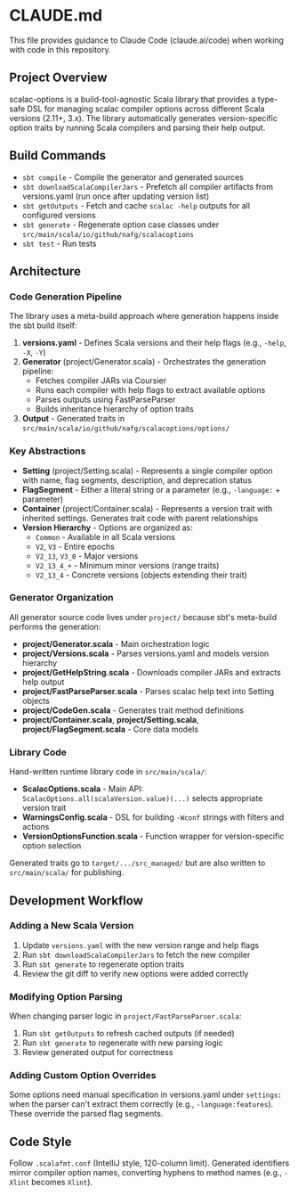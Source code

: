 # CLAUDE.md

This file provides guidance to Claude Code (claude.ai/code) when working with code in this repository.

## Project Overview

scalac-options is a build-tool-agnostic Scala library that provides a type-safe DSL for managing scalac compiler options across different Scala versions (2.11+, 3.x). The library automatically generates version-specific option traits by running Scala compilers and parsing their help output.

## Build Commands

- `sbt compile` - Compile the generator and generated sources
- `sbt downloadScalaCompilerJars` - Prefetch all compiler artifacts from versions.yaml (run once after updating version list)
- `sbt getOutputs` - Fetch and cache `scalac -help` outputs for all configured versions
- `sbt generate` - Regenerate option case classes under `src/main/scala/io/github/nafg/scalacoptions`
- `sbt test` - Run tests

## Architecture

### Code Generation Pipeline

The library uses a meta-build approach where generation happens inside the sbt build itself:

1. **versions.yaml** - Defines Scala versions and their help flags (e.g., `-help`, `-X`, `-Y`)
2. **Generator** (project/Generator.scala) - Orchestrates the generation pipeline:
   - Fetches compiler JARs via Coursier
   - Runs each compiler with help flags to extract available options
   - Parses outputs using FastParseParser
   - Builds inheritance hierarchy of option traits
3. **Output** - Generated traits in `src/main/scala/io/github/nafg/scalacoptions/options/`

### Key Abstractions

- **Setting** (project/Setting.scala) - Represents a single compiler option with name, flag segments, description, and deprecation status
- **FlagSegment** - Either a literal string or a parameter (e.g., `-language:` + parameter)
- **Container** (project/Container.scala) - Represents a version trait with inherited settings. Generates trait code with parent relationships
- **Version Hierarchy** - Options are organized as:
  - `Common` - Available in all Scala versions
  - `V2`, `V3` - Entire epochs
  - `V2_13`, `V3_0` - Major versions
  - `V2_13_4_+` - Minimum minor versions (range traits)
  - `V2_13_4` - Concrete versions (objects extending their trait)

### Generator Organization

All generator source code lives under `project/` because sbt's meta-build performs the generation:

- **project/Generator.scala** - Main orchestration logic
- **project/Versions.scala** - Parses versions.yaml and models version hierarchy
- **project/GetHelpString.scala** - Downloads compiler JARs and extracts help output
- **project/FastParseParser.scala** - Parses scalac help text into Setting objects
- **project/CodeGen.scala** - Generates trait method definitions
- **project/Container.scala**, **project/Setting.scala**, **project/FlagSegment.scala** - Core data models

### Library Code

Hand-written runtime library code in `src/main/scala/`:

- **ScalacOptions.scala** - Main API: `ScalacOptions.all(scalaVersion.value)(...)` selects appropriate version trait
- **WarningsConfig.scala** - DSL for building `-Wconf` strings with filters and actions
- **VersionOptionsFunction.scala** - Function wrapper for version-specific option selection

Generated traits go to `target/.../src_managed/` but are also written to `src/main/scala/` for publishing.

## Development Workflow

### Adding a New Scala Version

1. Update `versions.yaml` with the new version range and help flags
2. Run `sbt downloadScalaCompilerJars` to fetch the new compiler
3. Run `sbt generate` to regenerate option traits
4. Review the git diff to verify new options were added correctly

### Modifying Option Parsing

When changing parser logic in `project/FastParseParser.scala`:
1. Run `sbt getOutputs` to refresh cached outputs (if needed)
2. Run `sbt generate` to regenerate with new parsing logic
3. Review generated output for correctness

### Adding Custom Option Overrides

Some options need manual specification in versions.yaml under `settings:` when the parser can't extract them correctly (e.g., `-language:features`). These override the parsed flag segments.

## Code Style

Follow `.scalafmt.conf` (IntelliJ style, 120-column limit). Generated identifiers mirror compiler option names, converting hyphens to method names (e.g., `-Xlint` becomes `Xlint`).
